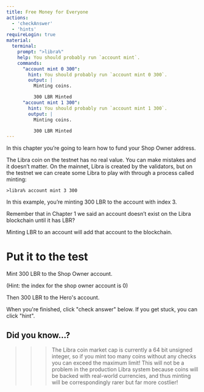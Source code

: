 ```yaml
---
title: Free Money for Everyone
actions:
  - 'checkAnswer'
  - 'hints'
requireLogin: true
material:
  terminal:
    prompt: ">libra%"
    help: You should probably run `account mint`.
    commands:
      "account mint 0 300":
        hint: You should probably run `account mint 0 300`.
        output: |
          Minting coins.

          300 LBR Minted
      "account mint 1 300":
        hint: You should probably run `account mint 1 300`.
        output: |
          Minting coins.

          300 LBR Minted
---
```



In this chapter you’re going to learn how to fund your Shop Owner address.

The Libra coin on the testnet has no real value. You can make mistakes and it doesn’t matter. On the mainnet, Libra is created by the validators, but on the testnet we can create some Libra to play with through a process called minting:

```
>libra% account mint 3 300 
```

In this example, you’re minting 300 LBR to the account with index 3.

Remember that in Chapter 1 we said an account doesn’t exist on the Libra blockchain until it has LBR?

Minting LBR to an account will add that account to the blockchain.

# Put it to the test

Mint 300 LBR to the Shop Owner account.

(Hint: the index for the shop owner account is 0)

Then 300 LBR to the Hero's account.

When you're finished, click "check answer" below. If you get stuck, you can click "hint".

## Did you know...?
> > > The Libra coin market cap is currently a 64 bit unsigned integer, so if you mint too many coins without any checks you can exceed the maximum limit! This will not be a problem in the production Libra system because coins will be backed with real-world currencies, and thus minting will be correspondingly rarer but far more costlier! 
